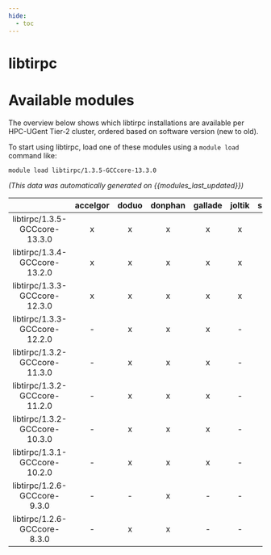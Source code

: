 ```yaml
---
hide:
  - toc
---
```


libtirpc
========

# Available modules


The overview below shows which libtirpc installations are available per HPC-UGent Tier-2 cluster, ordered based on software version (new to old).

To start using libtirpc, load one of these modules using a `module load` command like:

```shell
module load libtirpc/1.3.5-GCCcore-13.3.0
```

*(This data was automatically generated on {{modules_last_updated}})*  

| |accelgor|doduo|donphan|gallade|joltik|shinx|
| :---: | :---: | :---: | :---: | :---: | :---: | :---: |
|libtirpc/1.3.5-GCCcore-13.3.0|x|x|x|x|x|x|
|libtirpc/1.3.4-GCCcore-13.2.0|x|x|x|x|x|x|
|libtirpc/1.3.3-GCCcore-12.3.0|x|x|x|x|x|x|
|libtirpc/1.3.3-GCCcore-12.2.0|-|x|x|x|-|-|
|libtirpc/1.3.2-GCCcore-11.3.0|-|x|x|x|-|-|
|libtirpc/1.3.2-GCCcore-11.2.0|-|x|x|x|-|-|
|libtirpc/1.3.2-GCCcore-10.3.0|-|x|x|x|-|-|
|libtirpc/1.3.1-GCCcore-10.2.0|-|x|x|x|-|-|
|libtirpc/1.2.6-GCCcore-9.3.0|-|-|x|-|-|-|
|libtirpc/1.2.6-GCCcore-8.3.0|-|x|x|-|-|-|
